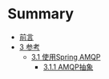 # Summary

* [前言](README.md)
* [3 参考](3-can-kao.md)
  * [3.1 使用Spring AMQP](3-can-kao/31-shi-yong-spring-amqp.md)
    * [3.1.1 AMQP抽象](3-can-kao/31-shi-yong-spring-amqp/311-amqpchou-xiang.md)

